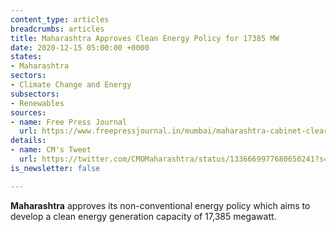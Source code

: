 ```yaml
---
content_type: articles
breadcrumbs: articles
title: Maharashtra Approves Clean Energy Policy for 17385 MW
date: 2020-12-15 05:00:00 +0000
states:
- Maharashtra
sectors:
- Climate Change and Energy
subsectors:
- Renewables
sources:
- name: Free Press Journal
  url: https://www.freepressjournal.in/mumbai/maharashtra-cabinet-clears-non-conventional-energy-policy
details:
- name: CM's Tweet
  url: https://twitter.com/CMOMaharashtra/status/1336669977680650241?s=20
is_newsletter: false

---
```

**Maharashtra** approves its non-conventional energy policy which aims to develop a clean energy generation capacity of 17,385 megawatt.
